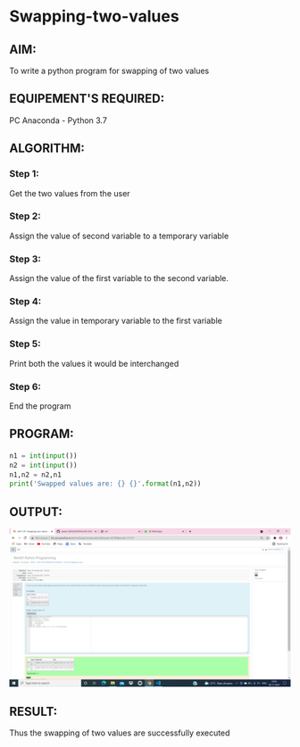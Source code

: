 # Swapping-two-values
## AIM:
To write a python program for swapping of two values
## EQUIPEMENT'S REQUIRED: 
PC
Anaconda - Python 3.7
## ALGORITHM: 
### Step 1:
Get the two values from the user
### Step 2: 
Assign the value of second variable to a temporary variable 
### Step 3: 
Assign the value of the first variable to the second variable.
### Step 4:  
Assign the value in temporary variable to the first variable
### Step 5: 
Print both the values it would be interchanged
### Step 6: 
End the program
## PROGRAM:
```python
n1 = int(input())
n2 = int(input())
n1,n2 = n2,n1
print('Swapped values are: {} {}'.format(n1,n2))

```
## OUTPUT:
![Git log](.//swappingofx.png)
## RESULT:
Thus the swapping of two values are successfully executed



